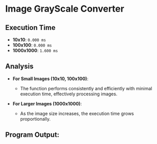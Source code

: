 # Image GrayScale Converter

## Execution Time

- **10x10**: `0.000 ms`
- **100x100**: `0.000 ms`
- **1000x1000**: `1.600 ms`

## Analysis

- **For Small Images (10x10, 100x100)**:
  - The function performs consistently and efficiently with minimal execution time, effectively processing images.

- **For Larger Images (1000x1000)**:
  - As the image size increases, the execution time grows proportionally.


## Program Output:

